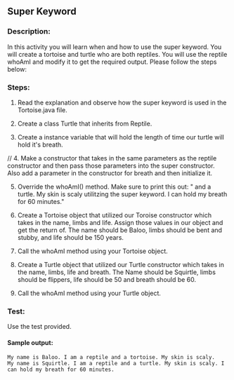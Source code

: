 ## Super Keyword
### Description:
In this activity you will learn when and how to use the super keyword. You will create a tortoise and turtle who are both reptiles. You will use the reptile whoAmI and modify it to get the required output.
Please follow the steps below:

### Steps:
1. Read the explanation and observe how the super keyword is used in the Tortoise.java file.


2. Create a class Turtle that inherits from Reptile.


3. Create a instance variable that will hold the length of time our turtle will hold it's breath.


// 4. Make a constructor that takes in the same parameters as the reptile constructor and then pass those parameters into the super constructor. Also add a parameter in the constructor for breath and then initialize it.


5. Override the whoAmI() method. Make sure to print this out: " and a turtle. My skin is scaly utilitzing the super keyword. I can hold my breath for 60 minutes."


6. Create a Tortoise object that utilized our Toroise constructor which takes in the name, limbs and life. Assign those values in our object and get the return of. The name should be Baloo, limbs should be bent and stubby, and life should be 150 years.


7. Call the whoAmI method using your Tortoise object.


8. Create a Turtle object that utilized our Turtle constructor which takes in the name, limbs, life and breath. The Name should be Squirtle, limbs should be flippers, life should be 50 and breath should be 60.


9. Call the whoAmI method using your Turtle object.

### Test:
Use the test provided.

#### Sample output:
```
My name is Baloo. I am a reptile and a tortoise. My skin is scaly.
My name is Squirtle. I am a reptile and a turtle. My skin is scaly. I can hold my breath for 60 minutes.
```